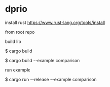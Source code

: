 # dprio

install rust
https://www.rust-lang.org/tools/install


from root repo 

build lib

$ cargo build 

$ cargo build --example comparison 

run example

$ cargo run --release --example comparison
